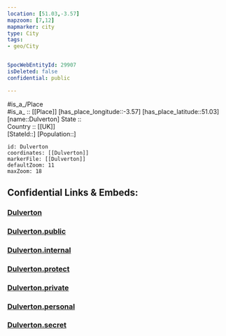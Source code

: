 ```yaml
---
location: [51.03,-3.57] 
mapzoom: [7,12] 
mapmarker: city 
type: City
tags:
- geo/City


SpocWebEntityId: 29907
isDeleted: false
confidential: public

---
```

#is_a_/Place  
#is_a_ :: [[Place]] 
[has_place_longitude::-3.57] 
[has_place_latitude::51.03] 
[name::Dulverton] 
State ::  
Country :: [[UK]]  
[StateId::] 
[Population::] 



```leaflet
id: Dulverton
coordinates: [[Dulverton]] 
markerFile: [[Dulverton]] 
defaultZoom: 11 
maxZoom: 18
```


## Confidential Links & Embeds: 

### [Dulverton](/_Standards/Earth/Continent/Europe/Europe~North/UK/England/Regions~England/South_West_England/Somerset/cities~Somerset/WestSomerset/cities~WestSomerset/Dulverton.md) 

### [Dulverton.public](/_public/Earth/Continent/Europe/Europe~North/UK/England/Regions~England/South_West_England/Somerset/cities~Somerset/WestSomerset/cities~WestSomerset/Dulverton.public.md) 

### [Dulverton.internal](/_internal/Earth/Continent/Europe/Europe~North/UK/England/Regions~England/South_West_England/Somerset/cities~Somerset/WestSomerset/cities~WestSomerset/Dulverton.internal.md) 

### [Dulverton.protect](/_protect/Earth/Continent/Europe/Europe~North/UK/England/Regions~England/South_West_England/Somerset/cities~Somerset/WestSomerset/cities~WestSomerset/Dulverton.protect.md) 

### [Dulverton.private](/_private/Earth/Continent/Europe/Europe~North/UK/England/Regions~England/South_West_England/Somerset/cities~Somerset/WestSomerset/cities~WestSomerset/Dulverton.private.md) 

### [Dulverton.personal](/_personal/Earth/Continent/Europe/Europe~North/UK/England/Regions~England/South_West_England/Somerset/cities~Somerset/WestSomerset/cities~WestSomerset/Dulverton.personal.md) 

### [Dulverton.secret](/_secret/Earth/Continent/Europe/Europe~North/UK/England/Regions~England/South_West_England/Somerset/cities~Somerset/WestSomerset/cities~WestSomerset/Dulverton.secret.md)

